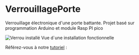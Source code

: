 # VerrouillagePorte
Verrouillage électronique d'une porte battante.  Projet basé sur programmation Arduino et module Rasp PI pico

![Verrou installé](https://github.com/Patriboom/VerrouillagePorte/blob/main/images/https://github.com/Patriboom/VerrouillagePorte/tree/main/docs) Vue d`une installation fonctionnelle


Référez-vous à notre [tutoriel](https://github.com/Patriboom/VerrouillagePorte/tree/main/docs) : 
